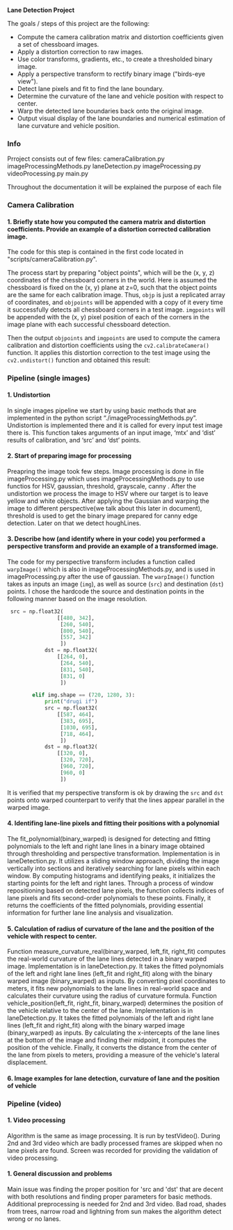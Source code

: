 **Lane Detection Project**

The goals / steps of this project are the following:

* Compute the camera calibration matrix and distortion coefficients given a set of chessboard images.
* Apply a distortion correction to raw images.
* Use color transforms, gradients, etc., to create a thresholded binary image.
* Apply a perspective transform to rectify binary image ("birds-eye view").
* Detect lane pixels and fit to find the lane boundary.
* Determine the curvature of the lane and vehicle position with respect to center.
* Warp the detected lane boundaries back onto the original image.
* Output visual display of the lane boundaries and numerical estimation of lane curvature and vehicle position.

### Info

Prroject consists out of few files:
    cameraCalibration.py
    imageProcessingMethods.py
    laneDetection.py
    imageProcessing.py
    videoProcessing.py
    main.py

Throughout the documentation it will be explained the purpose of each file

### Camera Calibration

#### 1. Briefly state how you computed the camera matrix and distortion coefficients. Provide an example of a distortion corrected calibration image.

The code for this step is contained in the first code located in "scripts/cameraCalibration.py".  

The process start by preparing "object points", which will be the (x, y, z) coordinates of the chessboard corners in the world. Here is assumed the chessboard is fixed on the (x, y) plane at z=0, such that the object points are the same for each calibration image.  Thus, `objp` is just a replicated array of coordinates, and `objpoints` will be appended with a copy of it every time it successfully detects all chessboard corners in a test image.  `imgpoints` will be appended with the (x, y) pixel position of each of the corners in the image plane with each successful chessboard detection.  

Then the output `objpoints` and `imgpoints` are used to compute the camera calibration and distortion coefficients using the `cv2.calibrateCamera()` function. It applies this distortion correction to the test image using the `cv2.undistort()` function and obtained this result: 

[image1]: .\output\cameraCalibration\examplePair.png

### Pipeline (single images)

#### 1. Undistortion

In single images pipeline we start by using basic methods that are implemented in the python script “./imageProcessingMethods.py”. Undistortion is implemented there and it is called for every input test image there is. This function takes arguments of an input image, ‘mtx’ and ‘dist’ results of calibration, and ‘src’ and ‘dst’ points.

#### 2. Start of preparing image for processing

Preapring the image took few steps. Image processing is done in file imageProcessing.py which uses imageProcessingMethods.py to use functios for HSV, gaussian, threshold, grayscale, canny . After the undistortion we process the image to HSV where our target is to leave yellow and white objects. After applying the Gaussian and warping the image to different perspective(we talk about this later in document), threshold is used to get the binary image prepared for canny edge detection. Later on that we detect houghLines.

[undistorted HSV image]: .\output\imageProcessing\challange00101.jpg_processed_1.jpg

#### 3. Describe how (and identify where in your code) you performed a perspective transform and provide an example of a transformed image.

The code for my perspective transform includes a function called `warpImage()` which is also in imageProcessingMethods.py, and is used in imageProcessing.py after the use of gaussian.  The `warpImage()` function takes as inputs an image (`img`), as well as source (`src`) and destination (`dst`) points.  I chose the hardcode the source and destination points in the following manner based on the image resolution.

```python
 src = np.float32(
                [[480, 342],
                 [260, 540],
                 [800, 540],
                 [557, 342]
                 ])
            dst = np.float32(
                [[264, 0],
                 [264, 540],
                 [831, 540],
                 [831, 0]
                 ])

        elif img.shape == (720, 1280, 3):
            print("drugi if")
            src = np.float32(
                [[587, 464],
                 [383, 695],
                 [1030, 695],
                 [718, 464],
                 ])
            dst = np.float32(
                [[320, 0],
                 [320, 720],
                 [960, 720],
                 [960, 0]
                 ])
```

It is verified that my perspective transform is ok by drawing the `src` and `dst` points onto warped counterpart to verify that the lines appear parallel in the warped image.

[warped HSV image with verification lines]: .\output\imageProcessing\challange00101.jpg_processed_3.jpg 
[threshold image]: .\output\imageProcessing\challange00101.jpg_processed_2.jpg

#### 4. Identifing lane-line pixels and fitting their positions with a polynomial

The fit_polynomial(binary_warped) is designed for detecting and fitting polynomials to the left and right lane lines in a binary image obtained through thresholding and perspective transformation. Implementation is in laneDetection.py. It utilizes a sliding window approach, dividing the image vertically into sections and iteratively searching for lane pixels within each window. By computing histograms and identifying peaks, it initializes the starting points for the left and right lanes. Through a process of window repositioning based on detected lane pixels, the function collects indices of lane pixels and fits second-order polynomials to these points. Finally, it returns the coefficients of the fitted polynomials, providing essential information for further lane line analysis and visualization.

#### 5. Calculation of radius of curvature of the lane and the position of the vehicle with respect to center.

Function measure_curvature_real(binary_warped, left_fit, right_fit) computes the real-world curvature of the lane lines detected in a binary warped image. Implementation is in laneDetection.py. It takes the fitted polynomials of the left and right lane lines (left_fit and right_fit) along with the binary warped image (binary_warped) as inputs. By converting pixel coordinates to meters, it fits new polynomials to the lane lines in real-world space and calculates their curvature using the radius of curvature formula.
Function vehicle_position(left_fit, right_fit, binary_warped) determines the position of the vehicle relative to the center of the lane. Implementation is in laneDetection.py. It takes the fitted polynomials of the left and right lane lines (left_fit and right_fit) along with the binary warped image (binary_warped) as inputs. By calculating the x-intercepts of the lane lines at the bottom of the image and finding their midpoint, it computes the position of the vehicle. Finally, it converts the distance from the center of the lane from pixels to meters, providing a measure of the vehicle's lateral displacement.

#### 6. Image examples for lane detection, curvature of lane and the position of vehicle

[Image with curvature,vehicle position and detected lane]: .\output\imageProcessing\challange00101.jpg_processed_4.jpg

### Pipeline (video)

#### 1. Video processing

Algorithm is the same as image processing. It is run by testVideo(). During 2nd and 3rd video which are badly processed frames are skipped when no lane pixels are found. Screen was recorded for providing the validation of video processing. 

[merged video result of all input videos]: ./output/videoProcessing/AllVideosMSuAI.mp4

#### 1. General discussion and problems

Main issue was finding the proper position for 'src and 'dst' that are decent with both resolutions and finding proper parameters for basic methods. Additional preprocessing is needed for 2nd and 3rd video. Bad road, shades from trees, narrow road and lightning from sun makes the algorithm detect wrong or no lanes. 
